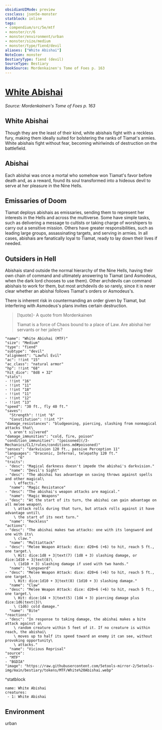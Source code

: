 ```yaml
---
obsidianUIMode: preview
cssclass: json5e-monster
statblock: inline
tags:
- compendium/src/5e/mtf
- monster/cr/6
- monster/environment/urban
- monster/size/medium
- monster/type/fiend/devil
aliases: ["White Abishai"]
NoteIcon: monster
BestiaryType: fiend (devil)
SourceType: Bestiary
BookSource: Mordenkainen's Tome of Foes p. 163
---
```

# [White Abishai](3-Mechanics\CLI\bestiary\fiend/white-abishai-mtf.md)
*Source: Mordenkainen's Tome of Foes p. 163*  

## White Abishai

Though they are the least of their kind, white abishais fight with a reckless fury, making them ideally suited for bolstering the ranks of Tiamat's armies. White abishais fight without fear, becoming whirlwinds of destruction on the battlefield.

## Abishai

Each abishai was once a mortal who somehow won Tiamat's favor before death and, as a reward, found its soul transformed into a hideous devil to serve at her pleasure in the Nine Hells.

## Emissaries of Doom

Tiamat deploys abishais as emissaries, sending them to represent her interests in the Hells and across the multiverse. Some have simple tasks, such as delivering a message to cultists or taking charge of worshipers to carry out a sensitive mission. Others have greater responsibilities, such as leading large groups, assassinating targets, and serving in armies. In all cases, abishais are fanatically loyal to Tiamat, ready to lay down their lives if needed.

## Outsiders in Hell

Abishais stand outside the normal hierarchy of the Nine Hells, having their own chain of command and ultimately answering to Tiamat (and Asmodeus, when the dark lord chooses to use them). Other archdevils can command abishais to work for them, but most archdevils do so rarely, since it is never clear whether an abishai follows Tiamat's orders or Asmodeus's.

There is inherent risk in countermanding an order given by Tiamat, but interfering with Asmodeus's plans invites certain destruction.

> [!quote]- A quote from Mordenkainen  
> 
> Tiamat is a force of Chaos bound to a place of Law. Are abishai her servants or her jailers?


```statblock
"name": "White Abishai (MTF)"
"size": "Medium"
"type": "fiend"
"subtype": "devil"
"alignment": "Lawful Evil"
"ac": !!int "15"
"ac_class": "natural armor"
"hp": !!int "68"
"hit_dice": "8d8 + 32"
"stats":
- !!int "16"
- !!int "11"
- !!int "18"
- !!int "11"
- !!int "12"
- !!int "13"
"speed": "30 ft., fly 40 ft."
"saves":
  "Strength": !!int "6"
  "Constitution": !!int "7"
"damage_resistances": "bludgeoning, piercing, slashing from nonmagical attacks that\
  \ aren't silvered"
"damage_immunities": "cold, fire, poison"
"condition_immunities": "[poisoned](/3-Mechanics/CLI/rules/conditions.md#poisoned)"
"senses": "darkvision 120 ft., passive Perception 11"
"languages": "Draconic, Infernal, telepathy 120 ft."
"cr": "6"
"traits":
- "desc": "Magical darkness doesn't impede the abishai's darkvision."
  "name": "Devil's Sight"
- "desc": "The abishai has advantage on saving throws against spells and other magical\
    \ effects."
  "name": "Magic Resistance"
- "desc": "The abishai's weapon attacks are magical."
  "name": "Magic Weapons"
- "desc": "At the start of its turn, the abishai can gain advantage on all melee weapon\
    \ attack rolls during that turn, but attack rolls against it have advantage until\
    \ the start of its next turn."
  "name": "Reckless"
"actions":
- "desc": "The abishai makes two attacks: one with its longsword and one with its\
    \ claw."
  "name": "Multiattack"
- "desc": "Melee Weapon Attack: dice: d20+6 (+6) to hit, reach 5 ft., one target.\
    \ Hit: dice:1d8 + 3|text(7) (1d8 + 3) slashing damage, or dice:1d10 + 3|text(8)\
    \ (1d10 + 3) slashing damage if used with two hands."
  "name": "Longsword"
- "desc": "Melee Weapon Attack: dice: d20+6 (+6) to hit, reach 5 ft., one target.\
    \ Hit: dice:1d10 + 3|text(8) (1d10 + 3) slashing damage."
  "name": "Claw"
- "desc": "Melee Weapon Attack: dice: d20+6 (+6) to hit, reach 5 ft., one target.\
    \ Hit: dice:1d4 + 3|text(5) (1d4 + 3) piercing damage plus dice:1d6|text(3)\
    \ (1d6) cold damage."
  "name": "Bite"
"reactions":
- "desc": "In response to taking damage, the abishai makes a bite attack against a\
    \ random creature within 5 feet of it. If no creature is within reach, the abishai\
    \ moves up to half its speed toward an enemy it can see, without provoking opportunity\
    \ attacks."
  "name": "Vicious Reprisal"
"source":
- "MTF"
- "BGDIA"
"image": "https://raw.githubusercontent.com/5etools-mirror-2/5etools-img/main/bestiary/tokens/MTF/White%20Abishai.webp"
```
^statblock

```encounter-table
name: White Abishai
creatures:
 - 1: White Abishai
```

## Environment

urban